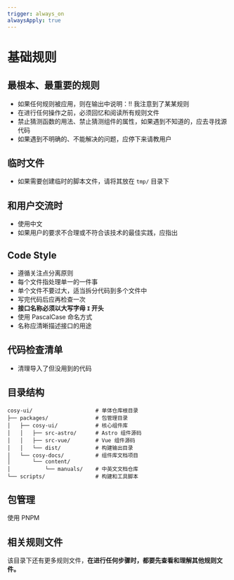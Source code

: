 ```yaml
---
trigger: always_on
alwaysApply: true
---
```


# 基础规则

## 最根本、最重要的规则

- 如果任何规则被应用，则在输出中说明：!! 我注意到了某某规则
- 在进行任何操作之前，必须回忆和阅读所有规则文件
- 禁止猜测函数的用法、禁止猜测组件的属性，如果遇到不知道的，应去寻找源代码
- 如果遇到不明确的、不能解决的问题，应停下来请教用户

## 临时文件

- 如果需要创建临时的脚本文件，请将其放在 `tmp/` 目录下

## 和用户交流时

- 使用中文
- 如果用户的要求不合理或不符合该技术的最佳实践，应指出

## Code Style

- 遵循关注点分离原则
- 每个文件指处理单一的一件事
- 单个文件不要过大，适当拆分代码到多个文件中
- 写完代码后应再检查一次
- **接口名称必须以大写字母 `I` 开头**
- 使用 PascalCase 命名方式
- 名称应清晰描述接口的用途

## 代码检查清单

- 清理导入了但没用到的代码

## 目录结构

```tree
cosy-ui/                    # 单体仓库根目录
├── packages/               # 包管理目录
│   ├── cosy-ui/            # 核心组件库
│   │   ├── src-astro/      # Astro 组件源码
│   │   ├── src-vue/        # Vue 组件源码
│   │   └── dist/           # 构建输出目录
│   └── cosy-docs/          # 组件库文档项目
│       └── content/      
│           └── manuals/    # 中英文文档仓库
└── scripts/                # 构建和工具脚本
```

## 包管理

使用 PNPM

## 相关规则文件

该目录下还有更多规则文件，**在进行任何步骤时，都要先查看和理解其他规则文件。**
